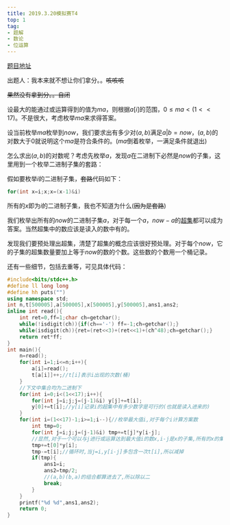 ```yaml
---
title: 2019.3.20模拟赛T4
top: 1
tag:
- 题解
- 数论
- 位运算
---
```

[题目地址](https://www.luogu.org/problemnew/show/U66014)

出题人：我本来就不想让你们拿分。。~~咳咳咳~~

~~果然没有拿到分。。自闭~~

设最大的能通过或运算得到的值为$ma$，则根据$a[i]$的范围，$0\leq ma<(1<<17)$。不是很大，考虑枚举$ma$来求得答案。

设当前枚举$ma$枚举到$now$，我们要求出有多少对$(a,b)$满足$a|b=now$，$(a,b)$的对数大于$0$就说明这个$ma$是符合条件的。$(ma$倒着枚举，一满足条件就退出$)$

怎么求出$(a,b)$的对数呢？考虑先枚举$a$，发现$a$在二进制下必然是$now$的子集，这里用到一个枚举二进制子集的套路：

假如要枚举$i$的二进制子集，~~套路~~代码如下：
```cpp
for(int x=i;x;x=(x-1)&i)
```
所有的$x$即为$i$的二进制子集，我也不知道为什么$($~~因为是套路~~$)$

我们枚举出所有的$now$的二进制子集$a$，对于每一个$a$，$now-a$的[超集](https://www.baidu.com/baidu?isource=infinity&iname=baidu&itype=web&tn=99249017_hao_pg&ie=utf-8&wd=%E8%B6%85%E9%9B%86)都可以成为答案。当然超集中的数应该是读入的数中有的。

发现我们要预处理出超集，清楚了超集的概念应该很好预处理。对于每个$now$，它的子集的超集数量要加上等于$now$的数的个数。这些数的个数用一个桶记录。

还有一些细节，包括去重等，可见具体代码：
```cpp
#include<bits/stdc++.h>
#define ll long long
#define hh puts("")
using namespace std;
int n,t[500005],a[500005],x[500005],y[500005],ans1,ans2;
inline int read(){
    int ret=0,ff=1;char ch=getchar();
    while(!isdigit(ch)){if(ch=='-') ff=-1;ch=getchar();}
    while(isdigit(ch)){ret=(ret<<3)+(ret<<1)+(ch^48);ch=getchar();}
    return ret*ff;
}
int main(){
    n=read();
    for(int i=1;i<=n;i++){
        a[i]=read();
        t[a[i]]++;//t[i]表示i出现的次数(桶) 
    }
    //下文中集合均为二进制下 
    for(int i=0;i<(1<<17);i++){
        for(int j=i;j;j=(j-1)&i) y[j]+=t[i];
        y[0]+=t[i];//y[i]记录i的超集中有多少数字是可行的(也就是读入进来的) 
    }
    for(int i=(1<<17)-1;i>=1;i--){//枚举最大值i,对于每个i计算方案数 
        int tmp=0;
        for(int j=i;j;j=(j-1)&i) tmp+=t[j]*y[i-j];
        //显然,对于一个可以与j进行或运算达到最大值i的数x,i-j是x的子集,所有的x的集合就是i-j的超集 
        tmp+=t[0]*y[i];
        tmp-=t[i];//循环时,当j=i,y[i-j]多包含一次t[i],所以减掉 
        if(tmp){
            ans1=i;
            ans2=tmp/2;
            //(a,b)(b,a)的组合都算进去了,所以除以二
            break;
        }
    }
    printf("%d %d",ans1,ans2);
    return 0;
}
```